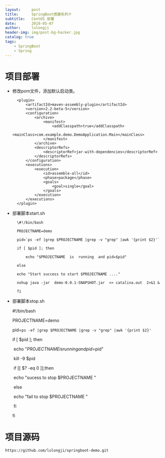 ```yaml
---
layout:     post
title:      SpringBoot搭建系列十
subtitle:   CentOS 部署
date:       2018-05-07
author:     lulongji
header-img: img/post-bg-hacker.jpg
catalog: true
tags:
    - SpringBoot
    - Spring
---
```


# 项目部署

- 修改pom文件，添加默认启动类。

        <plugin>
            <artifactId>maven-assembly-plugin</artifactId>
            <version>2.2-beta-5</version>
            <configuration>
                <archive>
                    <manifest>
                        <addClasspath>true</addClasspath>
                        <mainClass>com.example.demo.DemoApplication.Main</mainClass>
                    </manifest>
                </archive>
                <descriptorRefs>
                    <descriptorRef>jar-with-dependencies</descriptorRef>
                </descriptorRefs>
            </configuration>
            <executions>
                <execution>
                    <id>assemble-all</id>
                    <phase>package</phase>
                    <goals>
                        <goal>single</goal>
                    </goals>
                </execution>
            </executions>
        </plugin>


- 部署脚本start.sh

        \#!/bin/bash

        PROJECTNAME=demo

        pid=`ps -ef |grep $PROJECTNAME |grep -v "grep" |awk '{print $2}'`

        if [ $pid ]; then

        ​    echo "$PROJECTNAME  is  running  and pid=$pid"

        else

        echo "Start success to start $PROJECTNAME ...."

        nohup java -jar  demo-0.0.1-SNAPSHOT.jar  >> catalina.out  2>&1 &

        fi
        

- 部署脚本stop.sh

    \#!/bin/bash

    PROJECTNAME=demo

    pid=`ps -ef |grep $PROJECTNAME |grep -v "grep" |awk '{print $2}' `

    if [ $pid ]; then

    ​    echo "$PROJECTNAME is  running  and pid=$pid"

    ​    kill -9 $pid

    ​    if [[ $? -eq 0 ]];then

    ​       echo "sucess to stop $PROJECTNAME "

    ​    else

    ​       echo "fail to stop $PROJECTNAME "

    ​     fi

    fi



# 项目源码
```https://github.com/lulongji/springboot-demo.git```
